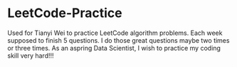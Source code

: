 # LeetCode-Practice
Used for Tianyi Wei to practice LeetCode algorithm problems.
Each week supposed to finish 5 questions. I do those great questions maybe two times or three times.
As an aspring Data Scientist, I wish to practice my coding skill very hard!!!
